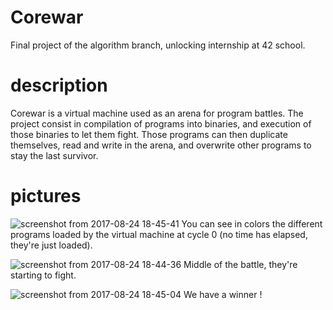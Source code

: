 # Corewar

 Final project of the algorithm branch, unlocking internship at 42 school.
 
# description

 Corewar is a virtual machine used as an arena for program battles. The project consist in compilation of programs into binaries, and execution of those binaries to let them fight. Those programs can then duplicate themselves, read and write in the arena, and overwrite other programs to stay the last survivor.
 
# pictures
![screenshot from 2017-08-24 18-45-41](https://user-images.githubusercontent.com/21102863/29677774-7bfeb7d2-88fc-11e7-91af-bf3068d2fccf.png)
 You can see in colors the different programs loaded by the virtual machine at cycle 0 (no time has elapsed, they're just loaded).
 
![screenshot from 2017-08-24 18-44-36](https://user-images.githubusercontent.com/21102863/29677772-7bf00e94-88fc-11e7-832b-7d5136b16a90.png)
 Middle of the battle, they're starting to fight.
  
![screenshot from 2017-08-24 18-45-04](https://user-images.githubusercontent.com/21102863/29677773-7bf292a4-88fc-11e7-87f1-5c3a4045fb9a.png)
 We have a winner !

